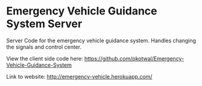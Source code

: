 # Emergency Vehicle Guidance System Server
Server Code for the emergency vehicle guidance system. Handles changing the signals and control center.

View the client side code here: https://github.com/pkotwal/Emergency-Vehicle-Guidance-System

Link to website: http://emergency-vehicle.herokuapp.com/
